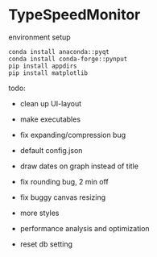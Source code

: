 # TypeSpeedMonitor

environment setup
```
conda install anaconda::pyqt 
conda install conda-forge::pynput
pip install appdirs
pip install matplotlib
```

todo:

- clean up UI-layout
- make executables
- fix expanding/compression bug

- default config.json
- draw dates on graph instead of title
- fix rounding bug, 2 min off
- fix buggy canvas resizing
- more styles
- performance analysis and optimization
- reset db setting